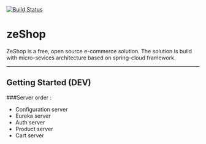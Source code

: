 [![Build Status](https://travis-ci.org/Zomzog/zeShop.svg?branch=master)](https://travis-ci.org/Zomzog/zeShop)

zeShop
===================
ZeShop is a free, open source e-commerce solution. 
The solution is build with micro-sevices architecture based on spring-cloud framework.

----------


Getting Started (DEV)
-------------
###Server order :

- Configuration server
- Eureka server
- Auth server
- Product server
- Cart server